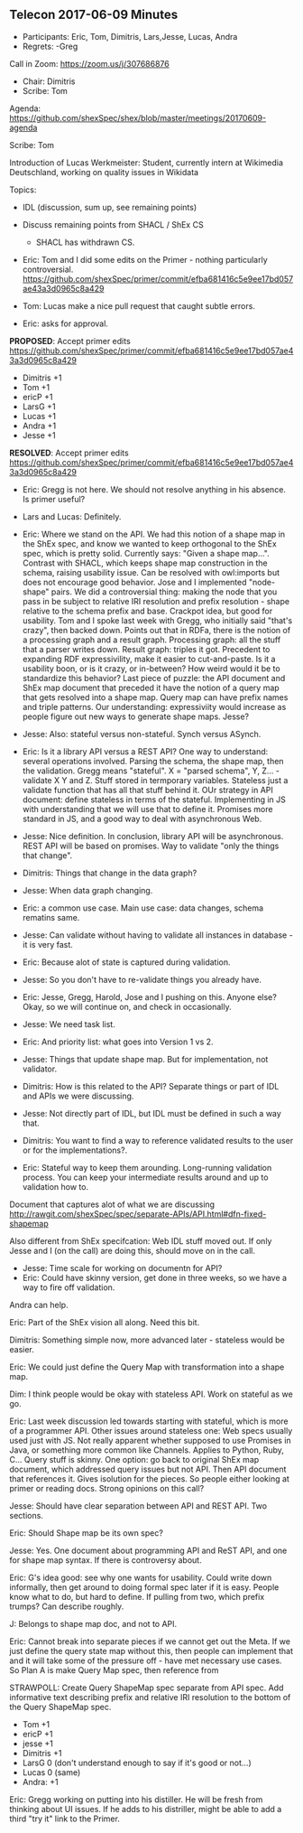 
## Telecon 2017-06-09 Minutes

 * Participants: Eric, Tom, Dimitris, Lars,Jesse, Lucas, Andra
 * Regrets: -Greg

Call in Zoom: https://zoom.us/j/307686876
 * Chair: Dimitris
 * Scribe: Tom

Agenda: https://github.com/shexSpec/shex/blob/master/meetings/20170609-agenda

Scribe: Tom

Introduction of Lucas Werkmeister:
    Student, currently intern at Wikimedia Deutschland, working on quality issues in Wikidata

Topics:
 * IDL (discussion, sum up, see remaining points)
 * Discuss remaining points from SHACL / ShEx CS
   * SHACL has withdrawn CS.

 * Eric: Tom and I did some edits on the Primer - nothing particularly controversial.  https://github.com/shexSpec/primer/commit/efba681416c5e9ee17bd057ae43a3d0965c8a429
 * Tom: Lucas make a nice pull request that caught subtle errors.
 * Eric: asks for approval.

**PROPOSED**: Accept primer edits https://github.com/shexSpec/primer/commit/efba681416c5e9ee17bd057ae43a3d0965c8a429

 * Dimitris +1
 * Tom +1
 * ericP +1
 * LarsG +1
 * Lucas +1
 * Andra +1
 * Jesse +1
 
**RESOLVED**: Accept primer edits https://github.com/shexSpec/primer/commit/efba681416c5e9ee17bd057ae43a3d0965c8a429
 
  * Eric: Gregg is not here.  We should not resolve anything in his absence.  Is primer useful?
  * Lars and Lucas: Definitely.
  * Eric: Where we stand on the API.  We had this notion of a shape map in the ShEx spec, and know we wanted to keep orthogonal to the ShEx spec, which is pretty solid.  Currently says: "Given a shape map...".  Contrast with SHACL, which keeps shape map construction in the schema, raising usability issue.  Can be resolved with owl:imports but does not encourage good behavior.
 Jose and I implemented "node-shape" pairs.  We did a controversial thing: making the node that you pass in be subject to relative IRI resolution and prefix resolution - shape relative to the schema prefix and base.  Crackpot idea, but good for usability.  Tom and I spoke last week with Gregg, who initially said "that's crazy", then backed down.  Points out that in RDFa, there is the notion of a processing graph and a result graph.  Processing graph: all the stuff that a parser writes down.  Result graph: triples it got.  Precedent to expanding RDF expressivility, make it easier to cut-and-paste.  Is it a usability boon, or is it crazy, or in-between?  How weird would it be to standardize this behavior?  Last piece of puzzle: the API document and ShEx map document that preceded it have the notion of a query map that gets resolved into a shape map.  Query map can have prefix names and triple patterns.  Our understanding: expressiviity would increase as people figure out new ways to generate shape maps.  Jesse?
 * Jesse: Also: stateful versus non-stateful.  Synch versus ASynch.
 * Eric: Is it a library API versus a REST API?  One way to understand: several operations involved.  Parsing the schema, the shape map, then the validation.  Gregg means "stateful".  X = "parsed schema", Y, Z... - validate X Y and Z.   Stuff stored in termporary variables.  Stateless just a validate function that has all that stuff behind it.  OUr strategy in API document: define stateless in terms of the stateful.  Implementing in JS with understanding that we will use that to define it.  Promises more standard in JS, and a good way to deal with asynchronous Web.
 
 * Jesse: Nice definition.  In conclusion, library API will be asynchronous. REST API will be based on promises.  Way to validate "only the things that change".
 * Dimitris: Things that change in the data graph?
 * Jesse: When data graph changing.  
 * Eric: a common use case.   Main use case: data changes, schema rematins same.
 * Jesse: Can validate without having to validate all instances in database - it is very fast.
 * Eric: Because alot of state is captured during validation. 
 * Jesse: So you don't have to re-validate things you already have.
 * Eric: Jesse, Gregg, Harold, Jose and I pushing on this.  Anyone else?  Okay, so we will continue on, and check in occasionally.
 * Jesse: We need task list.
 * Eric: And priority list: what goes into Version 1 vs 2.
 * Jesse: Things that update shape map.  But for implementation, not validator.
 * Dimitris: How is this related to the API?  Separate things or part of IDL and APIs we were discussing.
 * Jesse: Not directly part of IDL, but IDL must be defined in such a way that.  
 * Dimitris: You want to find a way to reference validated results to the user or for the implementations?.
 * Eric: Stateful way to keep them arounding.  Long-running validation process.  You can keep your intermediate results around and up to validation how to.
 
 Document that captures alot of what we are discussing
http://rawgit.com/shexSpec/spec/separate-APIs/API.html#dfn-fixed-shapemap

Also different from ShEx specifcation: Web IDL stuff moved out.  If only Jesse and I (on the call) are doing this, should move on in the call.

 * Jesse: Time scale for working on documentn for API?
 * Eric: Could have skinny version, get done in three weeks, so we have a way to fire off validation.

Andra can help.

Eric: Part of the ShEx vision all along.  Need this bit.

Dimitris: Something simple now, more advanced later - stateless would be easier.

Eric: We could just define the Query Map with transformation into a shape map.

Dim: I think people would be okay with stateless API.  Work on stateful as we go.

Eric: Last week discussion led towards starting with stateful, which is more of a programmer API.  Other issues around stateless one: Web specs usually used just with JS.  Not really apparent whether supposed to use Promises in Java, or something more common like Channels.  Applies to Python, Ruby, C...  Query stuff is skinny.  One option: go back to original ShEx map document, which addressed query issues but not API.  Then API document that references it.  Gives isolution for the pieces.  So people either looking at primer or reading docs.  Strong opinions on this call?

Jesse: Should have clear separation between API and REST API.  Two sections.

Eric: Should Shape map be its own spec?

Jesse: Yes.  One document about programming API and ReST API, and one for shape map syntax.  If there is controversy about.

Eric: G's idea good: see why one wants for usability.  Could write down informally, then get around to doing formal spec later if it is easy.  People know what to do, but hard to define.  If pulling from two, which prefix trumps?  Can describe roughly.

J: Belongs to shape map doc, and not to API.  

Eric: Cannot break into separate pieces if we cannot get out the Meta.  If we just define the query state map without this, then people can implement that and it will take some of the pressure off - have met necessary use cases.  So Plan A is make Query Map spec, then reference from

STRAWPOLL: Create Query ShapeMap spec separate from API spec. Add informative text describing prefix and relative IRI resolution to the bottom of the Query ShapeMap spec.
 
 * Tom +1
 * ericP +1
 * jesse +1
 * Dimitris +1
 * LarsG 0 (don't understand enough to say if it's good or not...)
 * Lucas 0 (same)
 * Andra: +1
 
 Eric: Gregg working on putting into his distiller.  He will be fresh from thinking about UI issues.  If he adds to his distriller, might be able to add a third "try it" link to the Primer.


